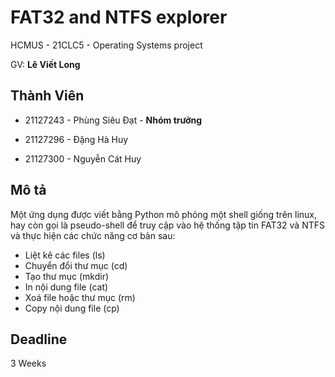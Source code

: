 # FAT32 and NTFS explorer
HCMUS - 21CLC5 - Operating Systems project

GV: **Lê Viết Long**
## Thành Viên
- 21127243 - Phùng Siêu Đạt - **Nhóm trưởng**

- 21127296 - Đặng Hà Huy

- 21127300 - Nguyễn Cát Huy
## Mô tả
Một ứng dụng được viết bằng Python mô phỏng một shell giống trên linux, hay còn gọi là pseudo-shell để truy cập vào hệ thống tập tin FAT32 và NTFS và thực hiện các chức năng cơ bản sau: 
* Liệt kê các files (ls)
* Chuyển đổi thư mục (cd)
* Tạo thư mục (mkdir)
* In nội dung file (cat)
* Xoá file hoặc thư mục (rm)
* Copy nội dung file (cp)

## Deadline
3 Weeks
